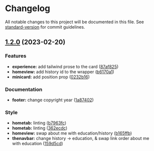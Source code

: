 # Changelog

All notable changes to this project will be documented in this file. See [standard-version](https://github.com/conventional-changelog/standard-version) for commit guidelines.

## [1.2.0](https://github.com/gkyla/giras/compare/v1.1.1...v1.2.0) (2023-02-20)


### Features

* **experience:** add tailwind prose to the card ([87af825](https://github.com/gkyla/giras/commit/87af825ffdd1a11895b977d7536ccaee3338f2c1))
* **homeview:** add history id to the wrapper ([b6170a1](https://github.com/gkyla/giras/commit/b6170a1cc145c9747d73f2c557c110781aa3ec31))
* **minicard:** add position prop ([0232b16](https://github.com/gkyla/giras/commit/0232b1614a0bd767c247a4325fd50a05f2ee6c6b))


### Documentation

* **footer:** change copyright year ([1a87402](https://github.com/gkyla/giras/commit/1a8740271cc6e916756ee5422cd42fd6d4108718))


### Style

* **hometab:** linting ([b7963fc](https://github.com/gkyla/giras/commit/b7963fcbc4d61cd249d0350ab168f6cc0b64819e))
* **hometab:** linting ([362ecdc](https://github.com/gkyla/giras/commit/362ecdcae94675e722eafdcae957e390b70b1ee7))
* **homeview:** swap about me with education/history ([b165ffb](https://github.com/gkyla/giras/commit/b165ffb057c2fc12306c2f1a24e4a93eee709797))
* **thenavbar:** change history -> education, & swap link order about me with education ([159d5cd](https://github.com/gkyla/giras/commit/159d5cd92afbc7c5be8e6eb12dfbe5d580a0288e))

